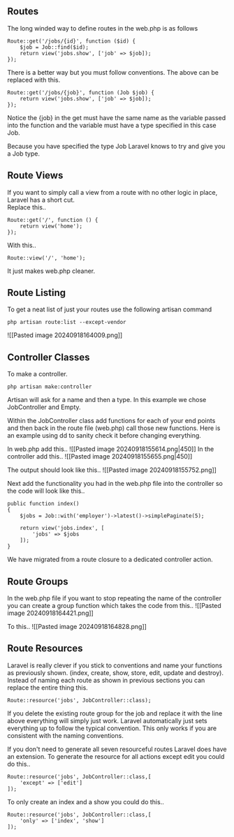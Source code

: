 
## Routes

The long winded way to define routes in the web.php is as follows

```
Route::get('/jobs/{id}', function ($id) {
	$job = Job::find($id);
	return view('jobs.show', ['job' => $job]);
});
```

There is a better way but you must follow conventions.
The above can be replaced with this.

```
Route::get('/jobs/{job}', function (Job $job) {
	return view('jobs.show', ['job' => $job]);
});
```

Notice the {job} in the get must have the same name as the variable passed into the function and the variable must have a type specified in this case Job.

Because you have specified the type Job Laravel knows to try and give you a Job type.


## Route Views

If you want to simply call a view from a route with no other logic in place, Laravel has a short cut.  
Replace this..
```
Route::get('/', function () {
	return view('home');
});
```

With this..
```
Route::view('/', 'home');
```

It just makes web.php cleaner.

## Route Listing

To get a neat list of just your routes use the following artisan command

```
php artisan route:list --except-vendor
```
![[Pasted image 20240918164009.png]]


## Controller Classes

To make a controller.
```
php artisan make:controller
```
Artisan will ask for a name and then a type.  In this example we chose JobController and Empty.

Within the JobController class add functions for each of your end points and then back in the route file (web.php) call those new functions.  Here is an example using dd to sanity check it before changing everything.

In web.php add this..
![[Pasted image 20240918155614.png|450]]
In the controller add this..
![[Pasted image 20240918155655.png|450]]

The output should look like this..
![[Pasted image 20240918155752.png]]

Next add the functionality you had in the web.php file into the controller so the code will look like this..
```
public function index()
{
	$jobs = Job::with('employer')->latest()->simplePaginate(5);

	return view('jobs.index', [
		'jobs' => $jobs
	]);
}
```

We have migrated from a route closure to a dedicated controller action.

## Route Groups

In the web.php file if you want to stop repeating the name of the controller you can create a group function which takes the code from this..
![[Pasted image 20240918164421.png]]

To this..
![[Pasted image 20240918164828.png]]


## Route Resources

Laravel is really clever if you stick to conventions and name your functions as previously shown.  (index, create, show, store, edit, update and destroy).  Instead of naming each route as shown in previous sections you can replace the entire thing this.

```
Route::resource('jobs', JobController::class);
```

If you delete the existing route group for the job and replace it with the line above everything will simply just work.   Laravel automatically just sets everything up to follow the typical convention.  This only works if you are consistent with the naming conventions.

If you don't need to generate all seven resourceful  routes Laravel does have an extension.
To generate the resource for all actions except edit you could do this..
```
Route::resource('jobs', JobController::class,[
	'except' => ['edit']
]);
```

To only create an index and a show you could do this..

```
Route::resource('jobs', JobController::class,[
	'only' => ['index', 'show']
]);
```


